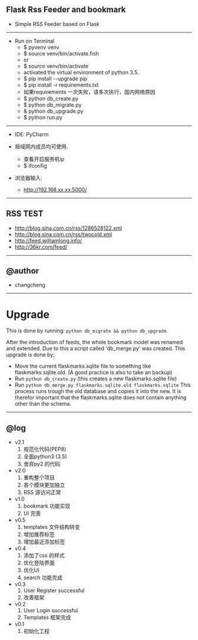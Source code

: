 ## Flask Rss Feeder and bookmark

* Simple RSS Feeder based on Flask



---

* Run on Terminal 
    * $ pyvenv venv
    * $ source venv/bin/activate.fish
    * or
    * $ source venv/bin/activate
    * activated  the virtual environment of python 3.5.
    * $ pip install --upgrade pip
    * $ pip install -r requirements.txt
    * 如果requirements 一次失败，请多次执行，国内网络原因
    * $ python db_create.py
    * $ python db_migrate.py
    * & python db_upgrade.py
    * $ python run.py


---

* IDE: PyCharm

* 局域网内成员均可使用.
    * 查看开启服务机ip
    * $ ifconfig

* 浏览器输入: 
    * http://192.168.xx.xx:5000/
   
---

## RSS TEST

* http://blog.sina.com.cn/rss/1286528122.xml
* http://blog.sina.com.cn/rss/twocold.xml
* http://feed.williamlong.info/
* http://36kr.com/feed/


---
## @author

* changcheng

---

Upgrade
=======

This is done by running: `python db_migrate && python db_upgrade`. 


After the introduction of feeds, the whole bookmark model was renamed and extended. Due to this a script called 'db_merge.py' was created. This upgrade is done by;
  * Move the current flaskmarks.sqlite file to something like flaskmarks.sqlite.old. (A good practice is also to take an backup)
  * Run `python db_create.py` (this creates a new flaskmarks.sqlite file)
  * Run `python db_merge.py flaskmarks.sqlite.old flaskmarks.sqlite`
This process runs trough the old database and copies it into the new. It is therefor important that the flaskmarks.sqlite does not contain anything other than the schema.


--- 
## @log
* v2.1
    1. 规范化代码(PEP8)
    2. 全面python3 (3.5)
    3. 舍弃py2 的代码
* v2.0
    1. 重构整个项目
    2. 各个模块更加独立
    3. RSS 源访问正常
* v1.0
    1. bookmark 功能实现
    2. UI 完善
* v0.5
    1. templates 文件结构转变
    2. 增加推荐标签
    3. 增加最近添加标签
* v0.4
    1. 添加了css 的样式
    2. 优化登陆界面
    3. 优化UI
    4. search 功能完成
* v0.3
    1. User Register successful
    2. 改善框架
* v0.2
    1. User Login successful
    2. Templates 框架完成
* v0.1
    1. 初始化工程
